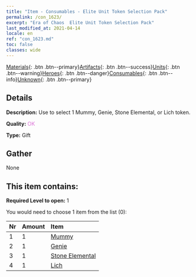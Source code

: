 ```yaml
---
title: "Item - Consumables - Elite Unit Token Selection Pack"
permalink: /con_1623/
excerpt: "Era of Chaos  Elite Unit Token Selection Pack"
last_modified_at: 2021-04-14
locale: en
ref: "con_1623.md"
toc: false
classes: wide
---
```

 [Materials](/Items/){: .btn .btn--primary}[Artifacts](/Items/Artifacts/){: .btn .btn--success}[Units](/Items/Units/){: .btn .btn--warning}[Heroes](/Items/Heroes/){: .btn .btn--danger}[Consumables](/Items/Consumables/){: .btn .btn--info}[Unknown](/Items/Unknown/){: .btn .btn--primary}

## Details
 **Description:** Use to select 1 Mummy, Genie, Stone Elemental, or Lich token.

 **Quality:** <span style="color: #DA70D6">OK</span>

 **Type:** Gift

## Gather

  None

## This item contains:

 **Required Level to open:** 1

 You would need to choose 1 item from the list (0):

  | Nr | Amount |     Item    |
  |:---|:-------|:------------|
  | 1 | 1 | [Mummy](/Items/unt_215/) | 
  | 2 | 1 | [Genie](/Items/unt_239/) | 
  | 3 | 1 | [Stone Elemental](/Items/unt_266/) | 
  | 4 | 1 | [Lich](/Items/unt_212/) | 
